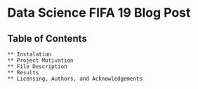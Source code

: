 # Data Science FIFA 19 Blog Post
## Table of Contents

    ** Instalation
    ** Project Motivation
    ** File Description
    ** Results
    ** Licensing, Authors, and Acknowledgements

